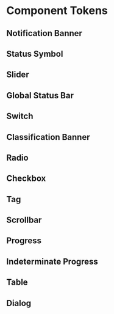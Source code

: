 <script setup>
import ComponentNotificationBanner from '../components/ComponentNotificationBanner.vue' 
import DesignTokenPreview from '../components/DesignTokenPreview.vue'
</script>
# Component Tokens

## Notification Banner
<ComponentNotificationBanner component="notification-banner"/>

## Status Symbol
<ComponentNotificationBanner component="status-symbol"/>

## Slider 
<ComponentNotificationBanner component="slider"/>

## Global Status Bar
<ComponentNotificationBanner component="gsb"/>

## Switch
<ComponentNotificationBanner component="switch"/>

## Classification Banner
<ComponentNotificationBanner component="classification-banner"/>

## Radio
<ComponentNotificationBanner component="radio"/>

## Checkbox
<ComponentNotificationBanner component="checkbox"/>

## Tag
<ComponentNotificationBanner component="tag"/>

## Scrollbar
<ComponentNotificationBanner component="scrollbar"/>

## Progress
<ComponentNotificationBanner component="progress"/>

## Indeterminate Progress
<ComponentNotificationBanner component="indeterminate-progress"/>

## Table
<ComponentNotificationBanner component="table"/>

## Dialog
<ComponentNotificationBanner component="dialog"/>